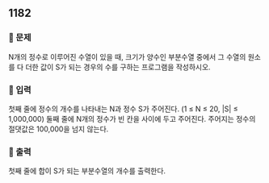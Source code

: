 ## 1182

### 📌 문제
N개의 정수로 이루어진 수열이 있을 때, 
크기가 양수인 부분수열 중에서 그 수열의 원소를 다 더한 값이 S가 되는 경우의 수를 구하는 프로그램을 작성하시오.

### 📌 입력
첫째 줄에 정수의 개수를 나타내는 N과 정수 S가 주어진다. 
(1 ≤ N ≤ 20, |S| ≤ 1,000,000) 
둘째 줄에 N개의 정수가 빈 칸을 사이에 두고 주어진다. 
주어지는 정수의 절댓값은 100,000을 넘지 않는다.

### 📌 출력
첫째 줄에 합이 S가 되는 부분수열의 개수를 출력한다.
